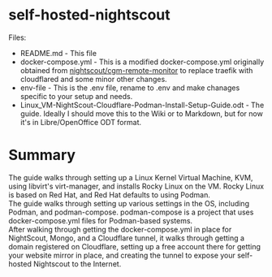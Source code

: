 # self-hosted-nightscout

Files:
- README.md - This file
- docker-compose.yml - This is a modified docker-compose.yml originally obtained from <a href="https://github.com/nightscout/cgm-remote-monitor" target="_blank">nightscout/cgm-remote-monitor</a> to replace traefik with cloudflared and some minor other changes.
- env-file - This is the .env file, rename to .env and make chanages specific to your setup and needs.
- Linux_VM-NightScout-Cloudflare-Podman-Install-Setup-Guide.odt - The guide. Ideally I should move this to the Wiki or to Markdown, but for now it's in Libre/OpenOffice ODT format.

# Summary
The guide walks through setting up a Linux Kernel Virtual Machine, KVM, using libvirt's virt-manager, and installs Rocky Linux on the VM. Rocky Linux is based on Red Hat, and Red Hat defaults to using Podman. <br />
The guide walks through setting up various settings in the OS, including Podman, and podman-compose. podman-compose is a project that uses docker-compose.yml files for Podman-based systems. <br />
After walking through getting the docker-compose.yml in place for NightScout, Mongo, and a Cloudflare tunnel, it walks through getting a domain registered on Cloudflare, setting up a free account there for getting your website mirror in place, and creating the tunnel to expose your self-hosted Nightscout to the Internet.

